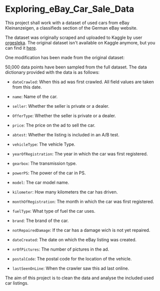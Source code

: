 # Exploring_eBay_Car_Sale_Data
This project shall work with a dataset of used cars from eBay Kleinanzeigen, a classifieds section of the German eBay website.

The dataset was originally scraped and uploaded to Kaggle by user [orgesleka](https://www.kaggle.com/orgesleka). The original dataset isn't available on Kaggle anymore, but you can find it [here](https://data.world/data-society/used-cars-data).

One modification has been made from the original dataset:

50,000 data points have been sampled from the full dataset.
The data dictionary provided with the data is as follows:

- `dateCrawled`: When this ad was first crawled. All field values are taken from this date.

- `name`: Name of the car.

- `seller`: Whether the seller is private or a dealer.

- `OfferType`: Whether the seller is private or a dealer.

- `price`: The price on the ad to sell the car.

- `abtest`: Whether the listing is included in an A/B test.

- `vehicleType`: The vehicle Type.

- `yearOfRegistration`: The year in which the car was first registered.

- `gearbox`: The transmission type.

- `powerPS`: The power of the car in PS.

- `model`: The car model name.

- `kilometer`: How many kilometers the car has driven.

- `monthOfRegistration`: The month in which the car was first registered.

- `fuelType`: What type of fuel the car uses.

- `brand`: The brand of the car.

- `notRepairedDamage`: If the car has a damage wich is not yet repaired.

- `dateCreated`: The date on which the eBay listing was created.

- `nrOfPictures`: The number of pictures in the ad.

- `postalCode`: The postal code for the location of the vehicle.

- `lastSeenOnLine`: When the crawler saw this ad last online.

The aim of this project is to clean the data and analyse the included used car listings.
